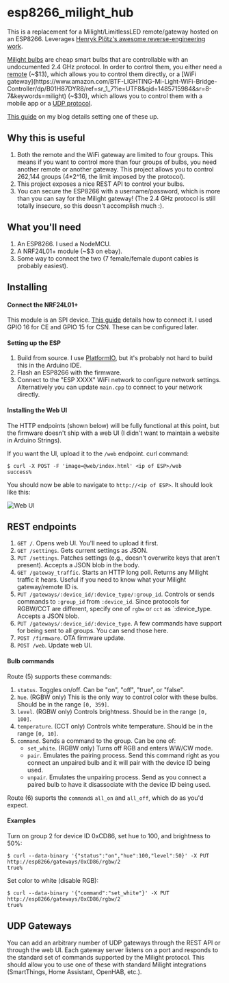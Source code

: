 # esp8266_milight_hub
This is a replacement for a Milight/LimitlessLED remote/gateway hosted on an ESP8266. Leverages [Henryk Plötz's awesome reverse-engineering work](https://hackaday.io/project/5888-reverse-engineering-the-milight-on-air-protocol).

[Milight bulbs](https://www.amazon.com/Mi-light-Dimmable-RGBWW-Spotlight-Smart/dp/B01LPRQ4BK/r) are cheap smart bulbs that are controllable with an undocumented 2.4 GHz protocol. In order to control them, you either need a [remote](https://www.amazon.com/Mi-light-Dimmable-RGBWW-Spotlight-Smart/dp/B01LCSALV6/r?th=1) (~$13), which allows you to control them directly, or a [WiFi gateway](https://www.amazon.com/BTF-LIGHTING-Mi-Light-WiFi-Bridge-Controller/dp/B01H87DYR8/ref=sr_1_7?ie=UTF8&qid=1485715984&sr=8-7&keywords=milight) (~$30), which allows you to control them with a mobile app or a [UDP protocol](http://www.limitlessled.com/dev/).

[This guide](http://blog.christophermullins.com/2017/02/11/milight-wifi-gateway-emulator-on-an-esp8266/) on my blog details setting one of these up.

## Why this is useful

1. Both the remote and the WiFi gateway are limited to four groups. This means if you want to control more than four groups of bulbs, you need another remote or another gateway. This project allows you to control 262,144 groups (4*2^16, the limit imposed by the protocol).
2. This project exposes a nice REST API to control your bulbs.
3. You can secure the ESP8266 with a username/password, which is more than you can say for the Milight gateway! (The 2.4 GHz protocol is still totally insecure, so this doesn't accomplish much :).

## What you'll need

1. An ESP8266. I used a NodeMCU.
2. A NRF24L01+ module (~$3 on ebay).
3. Some way to connect the two (7 female/female dupont cables is probably easiest).

## Installing

#### Connect the NRF24L01+

This module is an SPI device. [This guide](https://www.mysensors.org/build/esp8266_gateway) details how to connect it. I used GPIO 16 for CE and GPIO 15 for CSN. These can be configured later.

#### Setting up the ESP

1. Build from source. I use [PlatformIO](http://platformio.org/), but it's probably not hard to build this in the Arduino IDE.
2. Flash an ESP8266 with the firmware.
3. Connect to the "ESP XXXX" WiFi network to configure network settings. Alternatively you can update `main.cpp` to connect to your network directly.

#### Installing the Web UI

The HTTP endpoints (shown below) will be fully functional at this point, but the firmware doesn't ship with a web UI (I didn't want to maintain a website in Arduino Strings).

If you want the UI, upload it to the `/web` endpoint. curl command:

```
$ curl -X POST -F 'image=@web/index.html' <ip of ESP>/web
success%
```

You should now be able to navigate to `http://<ip of ESP>`. It should look like this:

![Web UI](http://imgur.com/XNNigvL.png)

## REST endpoints

1. `GET /`. Opens web UI. You'll need to upload it first.
2. `GET /settings`. Gets current settings as JSON.
3. `PUT /settings`. Patches settings (e.g., doesn't overwrite keys that aren't present). Accepts a JSON blob in the body.
4. `GET /gateway_traffic`. Starts an HTTP long poll. Returns any Milight traffic it hears. Useful if you need to know what your Milight gateway/remote ID is.
5. `PUT /gateways/:device_id/:device_type/:group_id`. Controls or sends commands to `:group_id` from `:device_id`. Since protocols for RGBW/CCT are different, specify one of `rgbw` or `cct` as `:device_type. Accepts a JSON blob.
6. `PUT /gateways/:device_id/:device_type`. A few commands have support for being sent to all groups. You can send those here.
7. `POST /firmware`. OTA firmware update.
8. `POST /web`. Update web UI.

#### Bulb commands

Route (5) supports these commands:

1. `status`. Toggles on/off. Can be "on", "off", "true", or "false".
2. `hue`. (RGBW only) This is the only way to control color with these bulbs. Should be in the range `[0, 359]`.
3. `level`. (RGBW only) Controls brightness. Should be in the range `[0, 100]`.
4. `temperature`. (CCT only) Controls white temperature. Should be in the range `[0, 10]`.
5. `command`. Sends a command to the group. Can be one of:
   * `set_white`. (RGBW only) Turns off RGB and enters WW/CW mode.
   * `pair`. Emulates the pairing process. Send this command right as you connect an unpaired bulb and it will pair with the device ID being used.
   * `unpair`. Emulates the unpairing process. Send as you connect a paired bulb to have it disassociate with the device ID being used.
   
Route (6) suports the `command`s `all_on` and `all_off`, which do as you'd expect.


#### Examples

Turn on group 2 for device ID 0xCD86, set hue to 100, and brightness to 50%:

```
$ curl --data-binary '{"status":"on","hue":100,"level":50}' -X PUT http://esp8266/gateways/0xCD86/rgbw/2
true%
```

Set color to white (disable RGB):

```
$ curl --data-binary '{"command":"set_white"}' -X PUT http://esp8266/gateways/0xCD86/rgbw/2
true%
```

## UDP Gateways

You can add an arbitrary number of UDP gateways through the REST API or through the web UI. Each gateway server listens on a port and responds to the standard set of commands supported by the Milight protocol. This should allow you to use one of these with standard Milight integrations (SmartThings, Home Assistant, OpenHAB, etc.).
